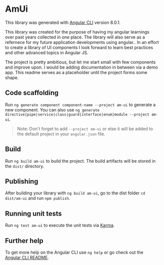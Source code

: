 # AmUi

This library was generated with [Angular CLI](https://github.com/angular/angular-cli) version 8.0.1.

This library was created for the purpose of having my angular learnings over past years collected in one place. The library will also serve as a refernece for my future application developments using angular..
In an effort to create a library of UI components I look forward to learn best practices and other advanced topics in Angular JS.

The project is pretty ambitious, but let me start small with few components and improve upon. I would be adding documentation in between via a demo app. This readme serves as a placeholder until the project forms some shape.

## Code scaffolding

Run `ng generate component component-name --project am-ui` to generate a new component. You can also use `ng generate directive|pipe|service|class|guard|interface|enum|module --project am-ui`.
> Note: Don't forget to add `--project am-ui` or else it will be added to the default project in your `angular.json` file. 

## Build

Run `ng build am-ui` to build the project. The build artifacts will be stored in the `dist/` directory.

## Publishing

After building your library with `ng build am-ui`, go to the dist folder `cd dist/am-ui` and run `npm publish`.

## Running unit tests

Run `ng test am-ui` to execute the unit tests via [Karma](https://karma-runner.github.io).

## Further help

To get more help on the Angular CLI use `ng help` or go check out the [Angular CLI README](https://github.com/angular/angular-cli/blob/master/README.md).
